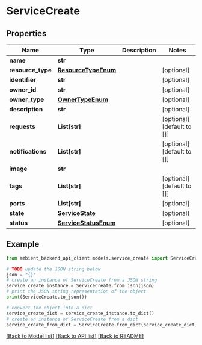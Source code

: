 # ServiceCreate


## Properties

Name | Type | Description | Notes
------------ | ------------- | ------------- | -------------
**name** | **str** |  | 
**resource_type** | [**ResourceTypeEnum**](ResourceTypeEnum.md) |  | [optional] 
**identifier** | **str** |  | [optional] 
**owner_id** | **str** |  | [optional] 
**owner_type** | [**OwnerTypeEnum**](OwnerTypeEnum.md) |  | [optional] 
**description** | **str** |  | [optional] 
**requests** | **List[str]** |  | [optional] [default to []]
**notifications** | **List[str]** |  | [optional] [default to []]
**image** | **str** |  | 
**tags** | **List[str]** |  | [optional] [default to []]
**ports** | **List[str]** |  | [optional] 
**state** | [**ServiceState**](ServiceState.md) |  | [optional] 
**status** | [**ServiceStatusEnum**](ServiceStatusEnum.md) |  | [optional] 

## Example

```python
from ambient_backend_api_client.models.service_create import ServiceCreate

# TODO update the JSON string below
json = "{}"
# create an instance of ServiceCreate from a JSON string
service_create_instance = ServiceCreate.from_json(json)
# print the JSON string representation of the object
print(ServiceCreate.to_json())

# convert the object into a dict
service_create_dict = service_create_instance.to_dict()
# create an instance of ServiceCreate from a dict
service_create_from_dict = ServiceCreate.from_dict(service_create_dict)
```
[[Back to Model list]](../README.md#documentation-for-models) [[Back to API list]](../README.md#documentation-for-api-endpoints) [[Back to README]](../README.md)


